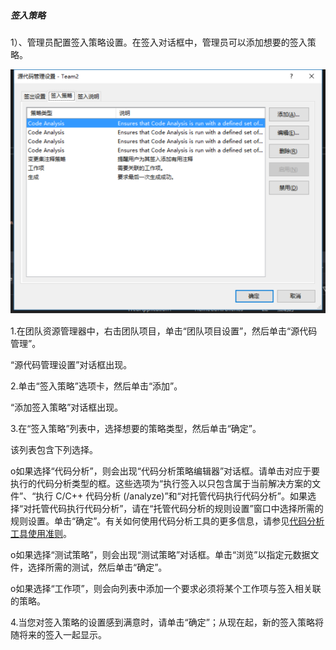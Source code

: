 ##### **签入策略**

1）、管理员配置签入策略设置。在签入对话框中，管理员可以添加想要的签入策略。

![](/assets/import21.png)

1.在团队资源管理器中，右击团队项目，单击“团队项目设置”，然后单击“源代码管理”。

“源代码管理设置”对话框出现。

2.单击“签入策略”选项卡，然后单击“添加”。

“添加签入策略”对话框出现。

3.在“签入策略”列表中，选择想要的策略类型，然后单击“确定”。

该列表包含下列选择。

o如果选择“代码分析”，则会出现“代码分析策略编辑器”对话框。请单击对应于要执行的代码分析类型的框。这些选项为“执行签入以只包含属于当前解决方案的文件”、“执行 C/C++ 代码分析 \(/analyze\)”和“对托管代码执行代码分析”。如果选择“对托管代码执行代码分析”，请在“托管代码分析的规则设置”窗口中选择所需的规则设置。单击“确定”。有关如何使用代码分析工具的更多信息，请参见[代码分析工具使用准则](https://msdn.microsoft.com/zh-cn/library/ms182023%28v=vs.80%29.aspx)。

o如果选择“测试策略”，则会出现“测试策略”对话框。单击“浏览”以指定元数据文件，选择所需的测试，然后单击“确定”。

o如果选择“工作项”，则会向列表中添加一个要求必须将某个工作项与签入相关联的策略。

4.当您对签入策略的设置感到满意时，请单击“确定”；从现在起，新的签入策略将随将来的签入一起显示。

